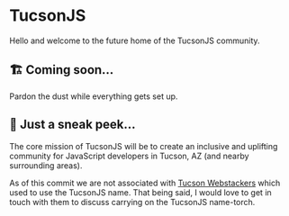 # TucsonJS
Hello and welcome to the future home of the TucsonJS community.

## 🏗️ Coming soon... 
Pardon the dust while everything gets set up.

## 👀 Just a sneak peek... 
The core mission of TucsonJS will be to create an inclusive and uplifting community for JavaScript developers in Tucson, AZ (and nearby surrounding areas).

As of this commit we are not associated with [Tucson Webstackers](https://github.com/webstackers) which used to use the TucsonJS name. That being said, I would love to get in touch with them to discuss carrying on the TucsonJS name-torch.
